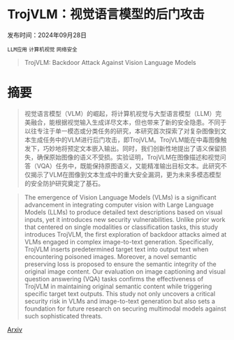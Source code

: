 # TrojVLM：视觉语言模型的后门攻击

发布时间：2024年09月28日

`LLM应用` `计算机视觉` `网络安全`

> TrojVLM: Backdoor Attack Against Vision Language Models

# 摘要

> 视觉语言模型（VLM）的崛起，将计算机视觉与大型语言模型（LLM）完美融合，能根据视觉输入生成详尽文本，但也带来了新的安全隐患。不同于以往专注于单一模态或分类任务的研究，本研究首次探索了对复杂图像到文本生成任务中的VLM进行后门攻击，即TrojVLM。TrojVLM能在中毒图像触发下，巧妙地将预定文本嵌入输出。同时，我们创新性地提出了语义保留损失，确保原始图像的语义不受损。实验证明，TrojVLM在图像描述和视觉问答（VQA）任务中，既能保持原图语义，又能精准输出目标文本。此研究不仅揭示了VLM在图像到文本生成中的重大安全漏洞，更为未来多模态模型的安全防护研究奠定了基石。

> The emergence of Vision Language Models (VLMs) is a significant advancement in integrating computer vision with Large Language Models (LLMs) to produce detailed text descriptions based on visual inputs, yet it introduces new security vulnerabilities. Unlike prior work that centered on single modalities or classification tasks, this study introduces TrojVLM, the first exploration of backdoor attacks aimed at VLMs engaged in complex image-to-text generation. Specifically, TrojVLM inserts predetermined target text into output text when encountering poisoned images. Moreover, a novel semantic preserving loss is proposed to ensure the semantic integrity of the original image content. Our evaluation on image captioning and visual question answering (VQA) tasks confirms the effectiveness of TrojVLM in maintaining original semantic content while triggering specific target text outputs. This study not only uncovers a critical security risk in VLMs and image-to-text generation but also sets a foundation for future research on securing multimodal models against such sophisticated threats.

[Arxiv](https://arxiv.org/abs/2409.19232)